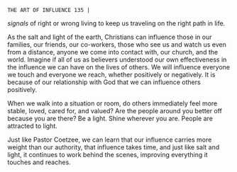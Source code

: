 ```
THE ART OF INFLUENCE 135 |
```
_signals_ of right or wrong living to keep us traveling on the right path in life.

As the salt and light of the earth, Christians can influence those in our
families, our friends, our co-workers, those who see us and watch us even
from a distance, anyone we come into contact with, our church, and the
world. Imagine if all of us as believers understood our own effectiveness in
the influence we can have on the lives of others. We will influence everyone we
touch and everyone we reach, whether positively or negatively. It is because of
our relationship with God that we can influence others positively.

When we walk into a situation or room, do others immediately feel more
stable, loved, cared for, and valued? Are the people around you better off
because you are there? Be a light. Shine wherever you are. People are attracted
to light.

Just like Pastor Coetzee, we can learn that our influence carries more
weight than our authority, that influence takes time, and just like salt and light,
it continues to work behind the scenes, improving everything it touches and
reaches.

